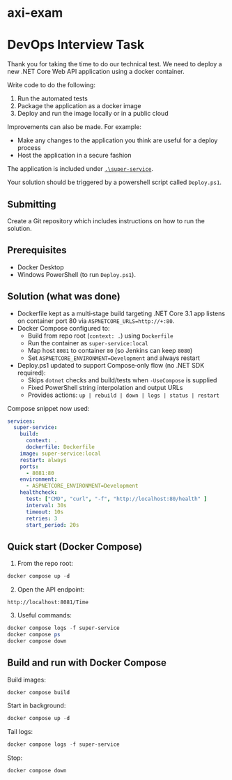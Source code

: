 # axi-exam

# DevOps Interview Task

Thank you for taking the time to do our technical test. We need to deploy a new .NET Core Web API application using a docker container.

Write code to do the following:

1. Run the automated tests
2. Package the application as a docker image
3. Deploy and run the image locally or in a public cloud

Improvements can also be made. For example:

- Make any changes to the application you think are useful for a deploy process
- Host the application in a secure fashion

The application is included under [`.\super-service`](`.\super-service`).

Your solution should be triggered by a powershell script called `Deploy.ps1`.

## Submitting

Create a Git repository which includes instructions on how to run the solution.  

## Prerequisites
- Docker Desktop
- Windows PowerShell (to run `Deploy.ps1`).

## Solution (what was done)
- Dockerfile kept as a multi‑stage build targeting .NET Core 3.1 app listens on container port 80 via `ASPNETCORE_URLS=http://+:80`.
- Docker Compose configured to:
  - Build from repo root (`context: .`) using `Dockerfile`
  - Run the container as `super-service:local`
  - Map host `8081` to container `80` (so Jenkins can keep `8080`)
  - Set `ASPNETCORE_ENVIRONMENT=Development` and always restart
- Deploy.ps1 updated to support Compose‑only flow (no .NET SDK required):
  - Skips `dotnet` checks and build/tests when `-UseCompose` is supplied
  - Fixed PowerShell string interpolation and output URLs
  - Provides actions: `up | rebuild | down | logs | status | restart`

Compose snippet now used:
```yaml
services:
  super-service:
    build:
      context: .
      dockerfile: Dockerfile
    image: super-service:local
    restart: always
    ports:
      - 8081:80
    environment:
      - ASPNETCORE_ENVIRONMENT=Development
    healthcheck:
      test: ["CMD", "curl", "-f", "http://localhost:80/health" ]
      interval: 30s
      timeout: 10s
      retries: 3
      start_period: 20s
```

## Quick start (Docker Compose)
1. From the repo root:
```powershell
docker compose up -d
```
2. Open the API endpoint:
```text
http://localhost:8081/Time
```
3. Useful commands:
```powershell
docker compose logs -f super-service
docker compose ps
docker compose down
```

## Build and run with Docker Compose
Build images:
```powershell
docker compose build
```
Start in background:
```powershell
docker compose up -d
```
Tail logs:
```powershell
docker compose logs -f super-service
```
Stop:
```powershell
docker compose down
```
